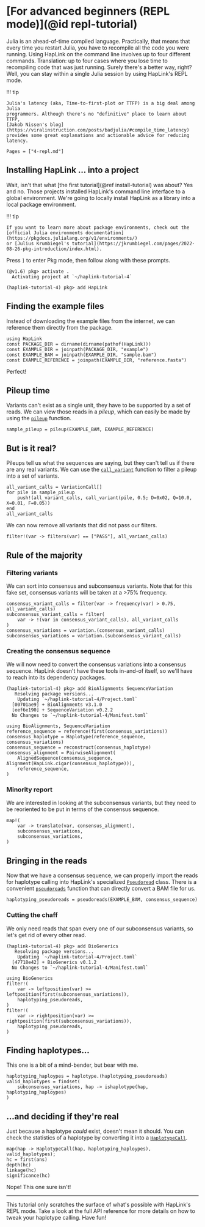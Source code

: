 # [For advanced beginners (REPL mode)](@id repl-tutorial)

Julia is an ahead-of-time compiled language. Practically, that means that every
time you restart Julia, you have to recompile all the code you were running.
Using HapLink on the command line involves up to four different commands.
Translation: up to four cases where you lose time to recompiling code that was
just running. Surely there's a better way, right? Well, you can stay within a
single Julia session by using HapLink's REPL mode.

!!! tip
    
    Julia's latency (aka, Time-to-first-plot or TTFP) is a big deal among Julia
    programmers. Although there's no "definitive" place to learn about TTFP,
    [Jakob Nissen's blog](https://viralinstruction.com/posts/badjulia/#compile_time_latency)
    provides some great explanations and actionable advice for reducing latency.

```@contents
Pages = ["4-repl.md"]
```

## Installing HapLink ... into a project

Wait, isn't that what [the first tutorial](@ref install-tutorial) was about?
Yes and no. Those projects installed HapLink's command line interface to a
global environment. We're going to locally install HapLink as a library into a
local package environment.

!!! tip
    
    If you want to learn more about package environments, check out the
    [official Julia environments documentation](https://pkgdocs.julialang.org/v1/environments/)
    or [Julius Krumbiegel's tutorial](https://jkrumbiegel.com/pages/2022-08-26-pkg-introduction/index.html).

Press `]` to enter Pkg mode, then follow along with these prompts.

```plaintext
(@v1.6) pkg> activate .
  Activating project at `~/haplink-tutorial-4`

(haplink-tutorial-4) pkg> add HapLink
```

## Finding the example files

Instead of downloading the example files from the internet, we can reference
them directly from the package.

```@repl main
using HapLink
const PACKAGE_DIR = dirname(dirname(pathof(HapLink)))
const EXAMPLE_DIR = joinpath(PACKAGE_DIR, "example")
const EXAMPLE_BAM = joinpath(EXAMPLE_DIR, "sample.bam")
const EXAMPLE_REFERENCE = joinpath(EXAMPLE_DIR, "reference.fasta")
```

Perfect!

## Pileup time

Variants can't exist as a single unit, they have to be supported by a set of
reads. We can view those reads in a _pileup_, which can easily be made by using
the [`pileup`](@ref) function.

```@repl main
sample_pileup = pileup(EXAMPLE_BAM, EXAMPLE_REFERENCE)
```

## But is it real?

Pileups tell us what the sequences are saying, but they can't tell us if there
are any real variants. We can use the [`call_variant`](@ref) function to filter
a pileup into a set of variants.

```@repl main
all_variant_calls = VariationCall[]
for pile in sample_pileup
    push!(all_variant_calls, call_variant(pile, 0.5; D=0x02, Q=10.0, X=0.01, F=0.05))
end
all_variant_calls
```

We can now remove all variants that did not pass our filters.

```@repl main
filter!(var -> filters(var) == ["PASS"], all_variant_calls)
```

## Rule of the majority

### Filtering variants

We can sort into consensus and subconsensus variants. Note that for this
fake set, consensus variants will be taken at a >75% frequency.

```@repl main
consensus_variant_calls = filter(var -> frequency(var) > 0.75, all_variant_calls)
subconsensus_variant_calls = filter(
    var -> !(var in consensus_variant_calls), all_variant_calls
)
consensus_variations = variation.(consensus_variant_calls)
subconsensus_variations = variation.(subconsensus_variant_calls)
```

### Creating the consensus sequence

We will now need to convert the consensus variations into a consensus sequence.
HapLink doesn't have these tools in-and-of itself, so we'll have to reach into
its dependency packages.

```plaintext
(haplink-tutorial-4) pkg> add BioAlignments SequenceVariation
   Resolving package versions...
    Updating `~/haplink-tutorial-4/Project.toml`
  [00701ae9] + BioAlignments v3.1.0
  [eef6e190] + SequenceVariation v0.2.2
  No Changes to `~/haplink-tutorial-4/Manifest.toml`
```

```@repl main
using BioAlignments, SequenceVariation
reference_sequence = reference(first(consensus_variations))
consensus_haplotype = Haplotype(reference_sequence, consensus_variations)
consensus_sequence = reconstruct(consensus_haplotype)
consensus_alignment = PairwiseAlignment(
    AlignedSequence(consensus_sequence, Alignment(HapLink.cigar(consensus_haplotype))),
    reference_sequence,
)
```

### Minority report

We are interested in looking at the subconsensus variants, but they need to be
reoriented to be put in terms of the consensus sequence.

```@repl main
map!(
    var -> translate(var, consensus_alignment),
    subconsensus_variations,
    subconsensus_variations,
)
```

## Bringing in the reads

Now that we have a consensus sequence, we can properly import the reads for
haplotype calling into HapLink's specialized [`Pseudoread`](@ref) class.
There is a convenient [`pseudoreads`](@ref) function that can directly convert a
BAM file for us.

```@repl main
haplotyping_pseudoreads = pseudoreads(EXAMPLE_BAM, consensus_sequence)
```

### Cutting the chaff

We only need reads that span every one of our subconsensus variants, so let's
get rid of every other read.

```plaintext
(haplink-tutorial-4) pkg> add BioGenerics
   Resolving package versions...
    Updating `~/haplink-tutorial-4/Project.toml`
  [47718e42] + BioGenerics v0.1.2
  No Changes to `~/haplink-tutorial-4/Manifest.toml`
```

```@repl main
using BioGenerics
filter!(
    var -> leftposition(var) >= leftposition(first(subconsensus_variations)),
    haplotyping_pseudoreads,
)
filter!(
    var -> rightposition(var) >= rightposition(first(subconsensus_variations)),
    haplotyping_pseudoreads,
)
```

## Finding haplotypes...

This one is a bit of a mind-bender, but bear with me.

```@repl main
haplotyping_haploypes = haplotype.(haplotyping_pseudoreads)
valid_haplotypes = findset(
    subconsensus_variations, hap -> ishaplotype(hap, haplotyping_haploypes)
)
```

## ...and deciding if they're real

Just because a haplotype _could_ exist, doesn't mean it should. You can check
the statistics of a haplotype by converting it into a [`HaplotypeCall`](@ref).

```@repl main
map(hap -> HaplotypeCall(hap, haplotyping_haploypes), valid_haplotypes);
hc = first(ans)
depth(hc)
linkage(hc)
significance(hc)
```

Nope! This one sure isn't!

* * *

This tutorial only scratches the surface of what's possible with HapLink's REPL
mode. Take a look at the full API reference for more details on how to tweak
your haplotype calling. Have fun!
